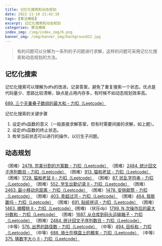 ```yaml
---
title: 记忆化搜索和动态规划
date: 2022-11-10 21:42:18
tags: [算法模板]
excerpt: 记忆化搜索和动态规划
categories: 算法模板
index_img: /img/index_img/6.png
banner_img: /img/banner_img/background22.jpg
---
```



>有的问题可以分解为一系列的子问题进行求解，这样的问题可采用记忆化搜索和动态规划的方法。

## 记忆化搜索
记忆化搜索可以理解为dfs的改进，记录答案，避免了重复搜索一个状态。优点是代码量少、思路比较清晰，缺点是占用内存多，有时候不如动态规划效率高。

[689. 三个无重叠子数组的最大和 - 力扣（Leetcode）](https://leetcode.cn/problems/maximum-sum-of-3-non-overlapping-subarrays/)

记忆化搜索的关键步骤

1. 设定dfs函数的意义（一般直接求解答案，但有时需要间接的求解，如上题）。
2. 设定dfs函数的终止状态。
3. 枚举当前状态可以进行的操作，以衍生子问题。

## 动态规划

（困难）[2478. 完美分割的方案数 - 力扣（Leetcode）](https://leetcode.cn/problems/number-of-beautiful-partitions/description/)
（困难）[2484. 统计回文子序列数目 - 力扣（Leetcode）](https://leetcode.cn/problems/count-palindromic-subsequences/description/)
（困难）[913. 猫和老鼠 - 力扣（Leetcode）](https://leetcode.cn/problems/cat-and-mouse/description/)
（困难）[1728. 猫和老鼠 II - 力扣（Leetcode）](https://leetcode.cn/problems/cat-and-mouse-ii/description/)
（困难）[87. 扰乱字符串 - 力扣（Leetcode）](https://leetcode.cn/problems/scramble-string/)
（困难）[552. 学生出勤记录 II - 力扣（Leetcode）](https://leetcode.cn/problems/student-attendance-record-ii/)
（困难）[2463. 最小移动总距离 - 力扣（Leetcode）](https://leetcode.cn/problems/minimum-total-distance-traveled/)
（困难）[1478. 安排邮筒 - 力扣（Leetcode）](https://leetcode.cn/problems/allocate-mailboxes/)
（困难）[403. 青蛙过河 - 力扣（Leetcode）](https://leetcode.cn/problems/frog-jump/)
（困难）[464. 我能赢吗 - 力扣（Leetcode）](https://leetcode.cn/problems/can-i-win/description/)
（困难）[691. 贴纸拼词 - 力扣（Leetcode）](https://leetcode.cn/problems/stickers-to-spell-word/description/)
（困难）[1463. 摘樱桃 II - 力扣（Leetcode）](https://leetcode.cn/problems/cherry-pickup-ii/description/)
 (困难) （状压dp）[1799. N 次操作后的最大分数和 - 力扣（Leetcode）](https://leetcode.cn/problems/maximize-score-after-n-operations/description/)
（困难）[1687. 从仓库到码头运输箱子 - 力扣（Leetcode）](https://leetcode.cn/problems/delivering-boxes-from-storage-to-ports/)
（困难）[2484. 统计回文子序列数目 - 力扣（Leetcode）](https://leetcode.cn/problems/count-palindromic-subsequences/description/)
（中等）[576. 出界的路径数 - 力扣（Leetcode）](https://leetcode.cn/problems/out-of-boundary-paths/)
（中等）[494. 目标和 - 力扣（Leetcode）](https://leetcode.cn/problems/target-sum/)
（中等）[688. 骑士在棋盘上的概率 - 力扣（Leetcode）](https://leetcode.cn/problems/knight-probability-in-chessboard/)
（中等）[375. 猜数字大小 II - 力扣（Leetcode）](https://leetcode.cn/problems/guess-number-higher-or-lower-ii/)

